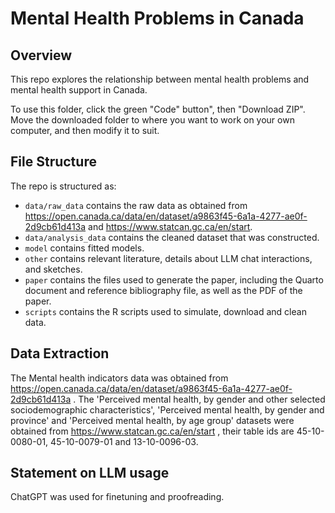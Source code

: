 # Mental Health Problems in Canada

## Overview

This repo explores the relationship between mental health problems and mental health support in Canada. 

To use this folder, click the green "Code" button", then "Download ZIP". Move the downloaded folder to where you want to work on your own computer, and then modify it to suit.

## File Structure

The repo is structured as:

-   `data/raw_data` contains the raw data as obtained from https://open.canada.ca/data/en/dataset/a9863f45-6a1a-4277-ae0f-2d9cb61d413a and https://www.statcan.gc.ca/en/start.
-   `data/analysis_data` contains the cleaned dataset that was constructed.
-   `model` contains fitted models. 
-   `other` contains relevant literature, details about LLM chat interactions, and sketches.
-   `paper` contains the files used to generate the paper, including the Quarto document and reference bibliography file, as well as the PDF of the paper. 
-   `scripts` contains the R scripts used to simulate, download and clean data.

## Data Extraction

The Mental health indicators data was obtained from https://open.canada.ca/data/en/dataset/a9863f45-6a1a-4277-ae0f-2d9cb61d413a . The 'Perceived mental health, by gender and other selected sociodemographic characteristics', 'Perceived mental health, by gender and province' and 'Perceived mental health, by age group' datasets were obtained from https://www.statcan.gc.ca/en/start , their table ids are 45-10-0080-01, 45-10-0079-01 and 13-10-0096-03.



## Statement on LLM usage

ChatGPT was used for finetuning and proofreading.
